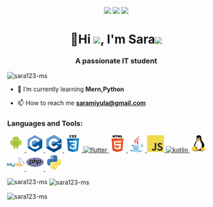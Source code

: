 <p align="center">
  <img width="200" src="https://media1.giphy.com/media/57Y7JIqvH9okJCJYjp/200.webp?cid=ecf05e47se3czrd65dy1pn7tga1wvtbivthzduwxsazkhrcq&ep=v1_stickers_search&rid=200.webp&ct=s">
  <img width="300" src="https://www.bing.com/th/id/OGC.6e6dfbb2a1ea03b17f10836e772d943c?pid=1.7&rurl=https%3a%2f%2fwww.gifcen.com%2fwp-content%2fuploads%2f2022%2f07%2fdiscord-banner-gif-7.gif&ehk=4%2ftQTPg2xI1OLF4JoclMF0sSEL%2feROK3%2bvu8kb0dBsA%3d">
  <img width="200" src="https://media1.giphy.com/media/57Y7JIqvH9okJCJYjp/200.webp?cid=ecf05e47se3czrd65dy1pn7tga1wvtbivthzduwxsazkhrcq&ep=v1_stickers_search&rid=200.webp&ct=s">
</p>
<h1 align="center">📍Hi <img src = "https://raw.githubusercontent.com/MartinHeinz/MartinHeinz/master/wave.gif" width = 30px>, I'm Sara<img align="center" width=40px src="https://media3.giphy.com/media/hof5uMY0nBwxyjY9S2/200w.webp?cid=ecf05e470xfu0yb18kctzvdvstnb4k81tp3s4w6dd0pyo2wo&ep=v1_stickers_search&rid=200w.webp&ct=e"></h1>
<h3 align="center">A passionate IT student</h3>

<p align="left"> <img src="https://komarev.com/ghpvc/?username=sara123-ms&label=Profile%20views&color=0e75b6&style=flat" alt="sara123-ms" /> </p>

- 🌱 I’m currently learning **Mern,Python**

- 📫 How to reach me **saramiyula@gmail.com**



<h3 align="left">Languages and Tools:</h3>
<p align="left"> <a href="https://developer.android.com" target="_blank" rel="noreferrer"> <img src="https://raw.githubusercontent.com/devicons/devicon/master/icons/android/android-original-wordmark.svg" alt="android" width="40" height="40"/> </a> <a href="https://www.cprogramming.com/" target="_blank" rel="noreferrer"> <img src="https://raw.githubusercontent.com/devicons/devicon/master/icons/c/c-original.svg" alt="c" width="40" height="40"/> </a> <a href="https://www.w3schools.com/cpp/" target="_blank" rel="noreferrer"> <img src="https://raw.githubusercontent.com/devicons/devicon/master/icons/cplusplus/cplusplus-original.svg" alt="cplusplus" width="40" height="40"/> </a> <a href="https://www.w3schools.com/css/" target="_blank" rel="noreferrer"> <img src="https://raw.githubusercontent.com/devicons/devicon/master/icons/css3/css3-original-wordmark.svg" alt="css3" width="40" height="40"/> </a> <a href="https://flutter.dev" target="_blank" rel="noreferrer"> <img src="https://www.vectorlogo.zone/logos/flutterio/flutterio-icon.svg" alt="flutter" width="40" height="40"/> </a> <a href="https://www.w3.org/html/" target="_blank" rel="noreferrer"> <img src="https://raw.githubusercontent.com/devicons/devicon/master/icons/html5/html5-original-wordmark.svg" alt="html5" width="40" height="40"/> </a> <a href="https://www.java.com" target="_blank" rel="noreferrer"> <img src="https://raw.githubusercontent.com/devicons/devicon/master/icons/java/java-original.svg" alt="java" width="40" height="40"/> </a> <a href="https://developer.mozilla.org/en-US/docs/Web/JavaScript" target="_blank" rel="noreferrer"> <img src="https://raw.githubusercontent.com/devicons/devicon/master/icons/javascript/javascript-original.svg" alt="javascript" width="40" height="40"/> </a> <a href="https://kotlinlang.org" target="_blank" rel="noreferrer"> <img src="https://www.vectorlogo.zone/logos/kotlinlang/kotlinlang-icon.svg" alt="kotlin" width="40" height="40"/> </a> <a href="https://www.linux.org/" target="_blank" rel="noreferrer"> <img src="https://raw.githubusercontent.com/devicons/devicon/master/icons/linux/linux-original.svg" alt="linux" width="40" height="40"/> </a> <a href="https://www.mysql.com/" target="_blank" rel="noreferrer"> <img src="https://raw.githubusercontent.com/devicons/devicon/master/icons/mysql/mysql-original-wordmark.svg" alt="mysql" width="40" height="40"/> </a> <a href="https://www.php.net" target="_blank" rel="noreferrer"> <img src="https://raw.githubusercontent.com/devicons/devicon/master/icons/php/php-original.svg" alt="php" width="40" height="40"/> </a> <a href="https://www.python.org" target="_blank" rel="noreferrer"> <img src="https://raw.githubusercontent.com/devicons/devicon/master/icons/python/python-original.svg" alt="python" width="40" height="40"/> </a> </p>

<p><img align="left" src="https://github-readme-stats.vercel.app/api/top-langs?username=sara123-ms&show_icons=true&locale=en&layout=compact" alt="sara123-ms" /></p>

<p>&nbsp;<img align="center" src="https://github-readme-stats.vercel.app/api?username=sara123-ms&show_icons=true&locale=en" alt="sara123-ms" /></p>

<p><img align="center" src="https://github-readme-streak-stats.herokuapp.com/?user=sara123-ms&" alt="sara123-ms" /></p>
